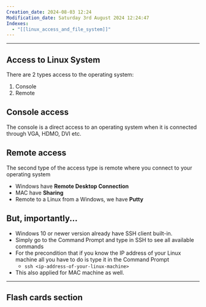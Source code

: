```yaml
---
Creation_date: 2024-08-03 12:24
Modification_date: Saturday 3rd August 2024 12:24:47
Indexes:
  - "[[linux_access_and_file_system]]"
---
```


----

## Access to Linux System

There are 2 types access to the operating system:
1. Console
2. Remote

## Console access

The console is a direct access to an operating system when it is connected through VGA, HDMO, DVI etc.

## Remote access

The second type of the access type is remote where you connect to your operating system

- Windows have **Remote Desktop Connection**
- MAC have **Sharing**
- Remote to a Linux from a Windows, we have **Putty**

## But, importantly...

- Windows 10 or newer version already have SSH client built-in.
- Simply go to the Command Prompt and type in SSH to see all available commands
- For the precondition that if you know the IP address of your Linux machine all you have to do is type it in the Command Prompt
	-  `ssh <ip-address-of-your-linux-machine>`
- This also applied for MAC machine as well.












---
## Flash cards section
